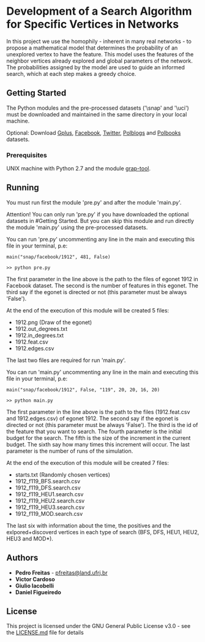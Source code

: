 # Development of a Search Algorithm for Specific Vertices in Networks

In this project we use the homophily - inherent in many real networks - to propose a mathematical model that determines the probability of an unexplored vertex to have the feature. This model uses the features of the neighbor vertices already explored and global parameters of the network. The probabilities assigned by the model are used to guide an informed search, which at each step makes a greedy choice. 

## Getting Started

The Python modules and the pre-processed datasets ('\snap' and '\uci') must be downloaded and maintained in the same directory in your local machine.

Optional: Download [Gplus](http://snap.stanford.edu/data/gplus.tar.gz), [Facebook](http://snap.stanford.edu/data/facebook.tar.gz), [Twitter](http://snap.stanford.edu/data/twitter.tar.gz), [Polblogs](http://networkdata.ics.uci.edu/data/polblogs/polblogs.gml) and [Polbooks](http://networkdata.ics.uci.edu/data/polbooks/polbooks.gml) datasets.

### Prerequisites

UNIX machine with Python 2.7 and the module [grap-tool](https://graph-tool.skewed.de).

## Running

You must run first the module 'pre.py' and after the module 'main.py'.

Attention! You can only run 'pre.py' if you have downloaded the optional datasets in #Getting Started. But you can skip this module and run directly the module 'main.py' using the pre-processed datasets.

You can run 'pre.py' uncommenting any line in the main and executing this file in your terminal, p.e: 

```
main("snap/facebook/1912", 481, False)

>> python pre.py
```

The first parameter in the line above is the path to the files of egonet 1912 in Facebook dataset. The second is the number of features in this egonet. The third say if the egonet is directed or not (this parameter must be always 'False').

At the end of the execution of this module will be created 5 files:
- 1912.png (Draw of the egonet)
- 1912.out_degrees.txt 
- 1912.in_degrees.txt
- 1912.feat.csv	
- 1912.edges.csv
  
The last two files are required for run 'main.py'.

You can run 'main.py' uncommenting any line in the main and executing this file in your terminal, p.e: 

```
main("snap/facebook/1912", False, "119", 20, 20, 16, 20)

>> python main.py 
```

The first parameter in the line above is the path to the files (1912.feat.csv and 1912.edges.csv) of egonet 1912. The second say if the egonet is directed or not (this parameter must be always 'False'). The third is the id of the feature that you want to search. The fourth parameter is the initial budget for the search. The fifth is the size of the increment in the current budget. The sixth say how many times this increment will occur. The last parameter is the number of runs of the simulation.

At the end of the execution of this module will be created 7 files:
- starts.txt (Randomly chosen vertices)
- 1912_f119_BFS.search.csv
- 1912_f119_DFS.search.csv
- 1912_f119_HEU1.search.csv
- 1912_f119_HEU2.search.csv
- 1912_f119_HEU3.search.csv
- 1912_f119_MOD.search.csv

The last six with information about the time, the positives and the exlpored+discoverd vertices in each type of search (BFS, DFS, HEU1, HEU2, HEU3 and MOD*).

## Authors

* **Pedro Freitas** - pfreitas@land.ufrj.br
* **Victor Cardoso** 
* **Giulio Iacobelli** 
* **Daniel Figueiredo** 

## License

This project is licensed under the GNU General Public License v3.0 - see the [LICENSE.md](https://github.com/freitaspedro/SearchOverGraphs/blob/wperfor/LICENSE) file for details
